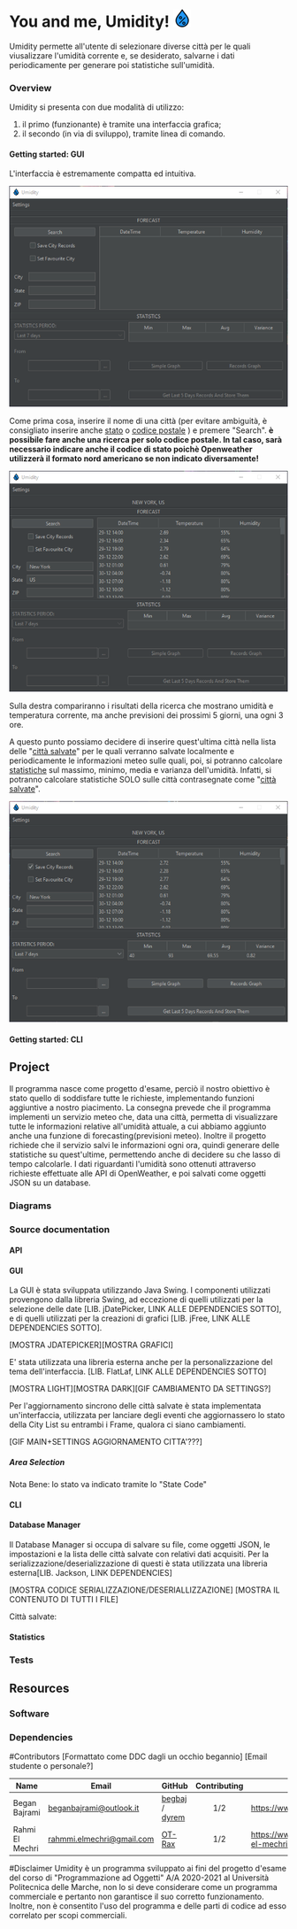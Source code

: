 # You and me, Umidity! ![Umidity Icon](img/icon32.png)

Umidity permette all'utente di selezionare diverse città per le quali viusalizzare l'umidità corrente e, se desiderato, salvarne i dati periodicamente per generare poi statistiche sull'umidità.


### Overview
Umidity si presenta con due modalità di utilizzo:
1. il primo (funzionante) è tramite una interfaccia grafica;
2. il secondo (in via di sviluppo), tramite linea di comando.


#### Getting started: GUI
L'interfaccia è estremamente compatta ed intuitiva.


![immagine gui - primo avvio](img/umidity_gui_empty.png)


Come prima cosa, inserire il nome di una città (per evitare ambiguità, è consigliato inserire anche [stato](#state-code)
 o [codice postale](#zip-code) ) e premere "Search".
 **è possibile fare anche una ricerca per solo codice postale. In tal caso, sarà necessario indicare anche il codice di stato poichè Openweather utilizzerà il formato nord americano se non indicato diversamente!**
 
 
![immagine gui - ricerca effettuata](img/umidity_gui_searched.png)


Sulla destra compariranno i risultati della ricerca che mostrano umidità e temperatura corrente, ma anche previsioni dei
prossimi 5 giorni, una ogni 3 ore.


A questo punto possiamo decidere di inserire quest'ultima città nella lista delle "[città salvate](#saved-cities)" per le quali verranno
salvate localmente e periodicamente le informazioni meteo sulle quali, poi, si potranno calcolare [statistiche](#statistics) sul massimo, minimo,
media e varianza dell'umidità. Infatti, si potranno calcolare statistiche SOLO sulle città contrasegnate come "[città salvate](#saved-cities)".

![immagine gui - statistiche disponibili](img/umidity_gui_statistics_enabled.png)


#### Getting started: CLI



## Project
Il programma nasce come progetto d'esame, perciò il nostro obiettivo è stato quello di soddisfare tutte le richieste, implementando funzioni aggiuntive a nostro piacimento.
La consegna prevede che il programma implementi un servizio meteo che, data una città, permetta di visualizzare tutte le informazioni relative all'umidità attuale,
a cui abbiamo aggiunto anche una funzione di forecasting(previsioni meteo).
Inoltre il progetto richiede che il servizio salvi le informazioni ogni ora,
quindi generare delle statistiche su quest'ultime, permettendo anche di decidere su che lasso di tempo calcolarle.
I dati riguardanti l'umidità sono ottenuti attraverso richieste effettuate alle API di OpenWeather, e poi salvati come oggetti JSON su un database.


### Diagrams



### Source documentation



#### API



#### GUI
La GUI è stata sviluppata utilizzando Java Swing. I componenti utilizzati provengono dalla libreria Swing,
ad eccezione di quelli utilizzati per la selezione delle date [LIB. jDatePicker, LINK ALLE DEPENDENCIES SOTTO],
e di quelli utilizzati per la creazioni di grafici [LIB. jFree, LINK ALLE DEPENDENCIES SOTTO].


[MOSTRA JDATEPICKER][MOSTRA GRAFICI]


E' stata utilizzata una libreria esterna anche per la personalizzazione del tema dell'interfaccia.
[LIB. FlatLaf, LINK ALLE DEPENDENCIES SOTTO]


[MOSTRA LIGHT][MOSTRA DARK][GIF CAMBIAMENTO DA SETTINGS?]


Per l'aggiornamento sincrono delle città salvate è stata implementata un'interfaccia, utilizzata per lanciare
degli eventi che aggiornassero lo stato della City List su entrambi i Frame, qualora ci siano cambiamenti.


[GIF MAIN+SETTINGS AGGIORNAMENTO CITTA'???]


##### Area Selection
<a name="state-code"></a>
Nota Bene: lo stato va indicato tramite lo "State Code"
<a name="saved-cities"></a>


#### CLI
#### Database Manager
Il Database Manager si occupa di salvare su file, come oggetti JSON, le impostazioni e la lista delle città salvate 
con relativi dati acquisiti. 
Per la serializzazione/deserializzazione di questi è stata utilizzata una libreria esterna[LIB. Jackson, LINK DEPENDENCIES]

[MOSTRA CODICE SERIALIZZAZIONE/DESERIALLIZZAZIONE]
[MOSTRA IL CONTENUTO DI TUTTI I FILE]



Città salvate:
#### Statistics
### Tests
## Resources
### Software
### Dependencies

#Contributors
[Formattato come DDC dagli un occhio begannio] [Email studente o personale?]

Name | Email | GitHub | Contributing | LinkedIn 
--- | --- | --- | --- |--- 
Began Bajrami | beganbajrami@outlook.it |  [begbaj](https://github.com/begbaj) /  [dyrem](https://github.com/dyremm)| <p align="center">1/2<p align="center"> | https://www.linkedin.com/in/begbaj/ 
Rahmi El Mechri | rahmmi.elmechri@gmail.com |  [OT-Rax](https://github.com/OT-Rax) | <p align="center">1/2<p align="center">|https://www.linkedin.com/in/rahmi-el-mechri-7891701a1

#Disclaimer
Umidity è un programma sviluppato ai fini del progetto d'esame del corso di "Programmazione ad Oggetti" A/A 2020-2021 al
Università Politecnica delle Marche, non lo si deve considerare come un programma commerciale e pertanto non garantisce
il suo corretto funzionamento. Inoltre, non è consentito l'uso del programma e delle parti di codice ad esso correlato per
scopi commerciali.
